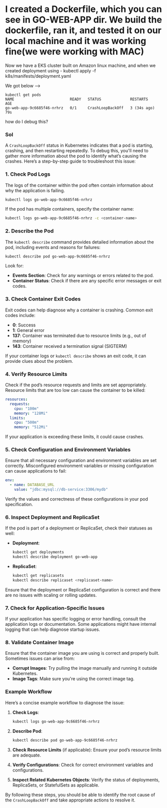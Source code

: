 
# I created a Dockerfile, which you can see in GO-WEB-APP dir. We build the dockerfile, ran it, and tested it on our local machine and it was working fine(we were working with MAC)

Now we have a EKS cluster built on Amazon linux machine, and  when we created deployment using - kubectl apply -f k8s/manifests/deployment.yaml 

We got below -->

    kubectl get pods
    NAME                         READY   STATUS             RESTARTS      AGE
    go-web-app-9c6685f46-nrhrz   0/1     CrashLoopBackOff   3 (34s ago)   79s

how do I debug this?


### Sol

A `CrashLoopBackOff` status in Kubernetes indicates that a pod is starting, crashing, and then restarting repeatedly. To debug this, you'll need to gather more information about the pod to identify what’s causing the crashes. Here’s a step-by-step guide to troubleshoot this issue:

### 1. **Check Pod Logs**

The logs of the container within the pod often contain information about why the application is failing.

```sh
kubectl logs go-web-app-9c6685f46-nrhrz
```

If the pod has multiple containers, specify the container name:

```sh
kubectl logs go-web-app-9c6685f46-nrhrz -c <container-name>
```

### 2. **Describe the Pod**

The `kubectl describe` command provides detailed information about the pod, including events and reasons for failures:

```sh
kubectl describe pod go-web-app-9c6685f46-nrhrz
```

Look for:

- **Events Section**: Check for any warnings or errors related to the pod.
- **Container Status**: Check if there are any specific error messages or exit codes.

### 3. **Check Container Exit Codes**

Exit codes can help diagnose why a container is crashing. Common exit codes include:

- **0**: Success
- **1**: General error
- **137**: Container was terminated due to resource limits (e.g., out of memory)
- **143**: Container received a termination signal (SIGTERM)

If your container logs or `kubectl describe` shows an exit code, it can provide clues about the problem.

### 4. **Verify Resource Limits**

Check if the pod’s resource requests and limits are set appropriately. Resource limits that are too low can cause the container to be killed:

```yaml
resources:
  requests:
    cpu: "100m"
    memory: "128Mi"
  limits:
    cpu: "500m"
    memory: "512Mi"
```

If your application is exceeding these limits, it could cause crashes.

### 5. **Check Configuration and Environment Variables**

Ensure that all necessary configuration and environment variables are set correctly. Misconfigured environment variables or missing configuration can cause applications to fail:

```yaml
env:
  - name: DATABASE_URL
    value: "jdbc:mysql://db-service:3306/mydb"
```

Verify the values and correctness of these configurations in your pod specification.

### 6. **Inspect Deployment and ReplicaSet**

If the pod is part of a deployment or ReplicaSet, check their statuses as well:

- **Deployment**:
  ```sh
  kubectl get deployments
  kubectl describe deployment go-web-app
  ```

- **ReplicaSet**:
  ```sh
  kubectl get replicasets
  kubectl describe replicaset <replicaset-name>
  ```

Ensure that the deployment or ReplicaSet configuration is correct and there are no issues with scaling or rolling updates.

### 7. **Check for Application-Specific Issues**

If your application has specific logging or error handling, consult the application logs or documentation. Some applications might have internal logging that can help diagnose startup issues.

### 8. **Validate Container Image**

Ensure that the container image you are using is correct and properly built. Sometimes issues can arise from:

- **Corrupt Images**: Try pulling the image manually and running it outside Kubernetes.
- **Image Tags**: Make sure you're using the correct image tag.

### Example Workflow

Here’s a concise example workflow to diagnose the issue:

1. **Check Logs**:
   ```sh
   kubectl logs go-web-app-9c6685f46-nrhrz
   ```

2. **Describe Pod**:
   ```sh
   kubectl describe pod go-web-app-9c6685f46-nrhrz
   ```

3. **Check Resource Limits** (if applicable):
   Ensure your pod’s resource limits are adequate.

4. **Verify Configurations**:
   Check for correct environment variables and configurations.

5. **Inspect Related Kubernetes Objects**:
   Verify the status of deployments, ReplicaSets, or StatefulSets as applicable.

By following these steps, you should be able to identify the root cause of the `CrashLoopBackOff` and take appropriate actions to resolve it.